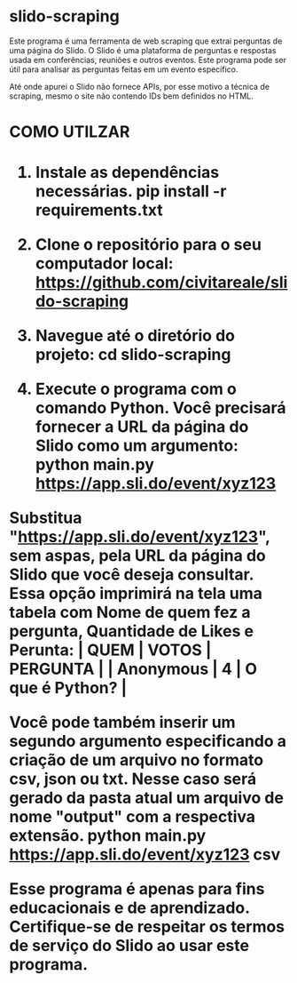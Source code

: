 # slido-scraping

Este programa é uma ferramenta de web scraping que extrai perguntas de uma página do Slido. O Slido é uma plataforma de perguntas e respostas usada em conferências, reuniões e outros eventos. Este programa pode ser útil para analisar as perguntas feitas em um evento específico.

Até onde apurei o Slido não fornece APIs, por esse motivo a técnica de scraping, mesmo o site não contendo IDs bem definidos no HTML.

<h1>COMO UTILZAR<h1>

1. Instale as dependências necessárias.
pip install -r requirements.txt

2. Clone o repositório para o seu computador local:
https://github.com/civitareale/slido-scraping

3. Navegue até o diretório do projeto:
cd slido-scraping

4. Execute o programa com o comando Python. Você precisará fornecer a URL da página do Slido como um argumento:
python main.py https://app.sli.do/event/xyz123

Substitua "https://app.sli.do/event/xyz123", sem aspas, pela URL da página do Slido que você deseja consultar.
Essa opção imprimirá na tela uma tabela com Nome de quem fez a pergunta, Quantidade de Likes e Perunta:
|    QUEM    | VOTOS  |         PERGUNTA                 |
| Anonymous  |   4    | O que é Python?                  |

Você pode também inserir um segundo argumento especificando a criação de um arquivo no formato csv, json ou txt.
Nesse caso será gerado da pasta atual um arquivo de nome "output" com a respectiva extensão.
python main.py https://app.sli.do/event/xyz123 csv

Esse programa é apenas para fins educacionais e de aprendizado. Certifique-se de respeitar os termos de serviço do Slido ao usar este programa.